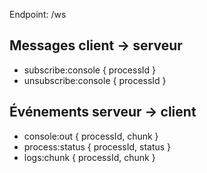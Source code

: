 Endpoint: /ws

## Messages client → serveur
- subscribe:console { processId }
- unsubscribe:console { processId }

## Événements serveur → client
- console:out { processId, chunk }
- process:status { processId, status }
- logs:chunk { processId, chunk }